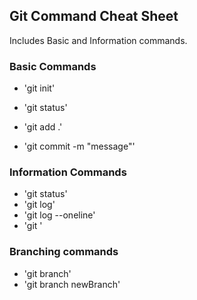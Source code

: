 ## Git Command Cheat Sheet
Includes Basic and Information commands.
### Basic Commands

* 'git init'
* 'git status'

* 'git add .'
* 'git commit -m "message"'

### Information Commands
* 'git status'
* 'git log'
* 'git log --oneline'
* 'git '

### Branching commands
* 'git branch'
* 'git branch newBranch'
